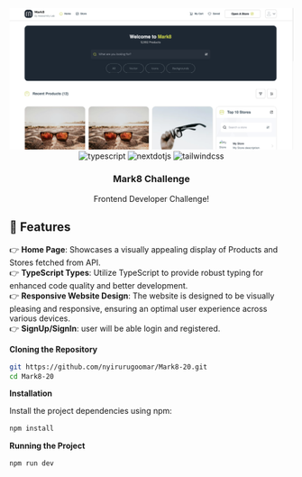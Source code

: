 
<div align="center">
  <br />
    <a href="" target="_blank">
      <img src="/public/Screenshot.png" alt="Project Banner">
    </a>
  <br />


 <div>
    <img src="https://img.shields.io/badge/-TypeScript-black?style=for-the-badge&logoColor=white&logo=typescript&color=3178C6" alt="typescript" />
     <img src="https://img.shields.io/badge/-Next_JS-black?style=for-the-badge&logoColor=white&logo=nextdotjs&color=000000" alt="nextdotjs" />
    <img src="https://img.shields.io/badge/-Tailwind_CSS-black?style=for-the-badge&logoColor=white&logo=tailwindcss&color=06B6D4" alt="tailwindcss" />
  </div>

  <h3 align="center">Mark8 Challenge</h3>
   <div align="center">
     Frontend Developer Challenge!
    </div>
</div>

## <a name="features">🔋 Features</a>

👉 **Home Page**: Showcases a visually appealing display of Products and Stores fetched from  API.<br>
👉 **TypeScript Types**: Utilize TypeScript to provide robust typing for enhanced code quality and better development.<br>
👉 **Responsive Website Design**: The website is designed to be visually pleasing and responsive, ensuring an optimal user experience across various devices.<br>
👉 **SignUp/SignIn**: user will be able login and registered.<br>






**Cloning the Repository**

```bash
git https://github.com/nyirurugoomar/Mark8-20.git
cd Mark8-20
```

**Installation**

Install the project dependencies using npm:

```bash
npm install
```

**Running the Project**

```bash
npm run dev
```

